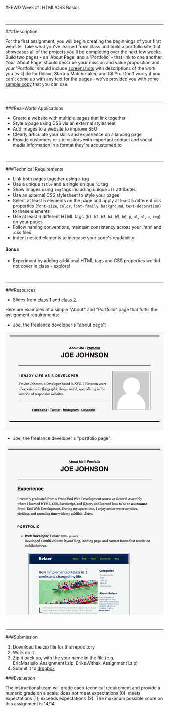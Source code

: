 #FEWD Week #1: HTML/CSS Basics


<br>

---


###Description


For the first assignment, you will begin creating the beginnings of your first website. Take what you've learned from class and build a portfolio site that showcases all of the projects you'll be completing over the next few weeks. Build two pages - an 'About Page' and a 'Portfolio' - that link to one another. Your 'About Page' should describe your mission and value proposition and your 'Portfolio' should include [screenshots](images) with descriptions of the work you [will] do for Relaxr, Startup Matchmaker, and CitiPix. Don't worry if you can't come up with any text for the pages--we've provided you with [some sample copy](sample_copy.txt) that you can use.

<br>

---


###Real-World Applications


- Create a website with multiple pages that link together
- Style a page using CSS via an external stylesheet
- Add images to a website to improve SEO
- Clearly articulate your skills and experience on a landing page
- Provide customers or site visitors with important contact and social media information in a format they're accustomed to



<br>

---


###Technical Requirements

- Link both pages together using `a` tag
- Use a unique `title` and a single unique `h1` tag
- Show images using `img` tags including unique `alt` attributes
- Use an external CSS stylesheet to style your pages
- Select at least 5 elements on the page and apply at least 5 different css properties (`font-size`, `color`, `font-family`, `background`, `text-decoration`) to these elements
- Use at least 6 different HTML tags (`h1`, `h2`, `h3`, `h4`, `h5`, `h6`, `p`, `ul`, `ol`, `a`, `img`) on your pages
- Follow naming conventions, maintain consistency across your .html and .css files
- Indent nested elements to increase your code's readability

#### Bonus

- Experiment by adding additional HTML tags and CSS properties we did not cover in class - explore!


<br>

---

###Resources

- Slides from [class 1](http://ga-students.github.io/fewd-dc-31/Week_01_Basics/01_html_basics/index.html) and [class 2](http://ga-students.github.io/fewd-dc-31/Week_01_Basics/02_css_basics/index.html).

Here are examples of a simple "About" and "Portfolio" page that fulfill the assignment requirements:

- Joe, the freelance developer's "about page":

![Joe's About](images/about_me_deliverable.png)

- Joe, the freelance developer's "portfolio page":

![Joe's Portfolio](images/portfolio_deliverable.png)

<br>

---

###Submission

1. Download the zip file for this repository
2. Work on it
3. Zip it back up, with the your name in the file (e.g. EricMasiello_Assignment1.zip, ErikaWithak_Assignment1.zip)
4. Submit it to [dropbox](https://www.dropbox.com/request/gtAYdxPbx037rstbzHTW)

###Evaluation

The instructional team will grade each technical requirement and provide a numeric grade on a scale: does not meet expectations (0); meets expectations (1); exceeds expectations (2).  The maximum possible score on this assignment is 14/14.
